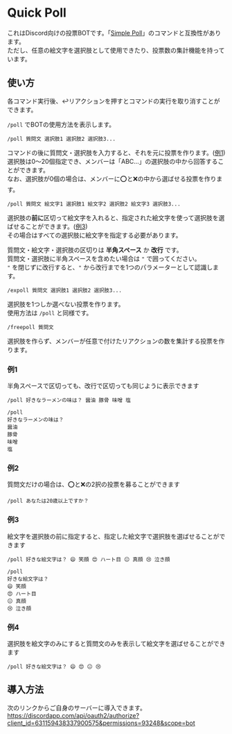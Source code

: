 # Quick Poll
これはDiscord向けの投票BOTです。「[Simple Poll](https://top.gg/bot/simplepoll)」のコマンドと互換性があります。  
ただし、任意の絵文字を選択肢として使用できたり、投票数の集計機能を持っています。  

## 使い方
各コマンド実行後、↩️リアクションを押すとコマンドの実行を取り消すことができます。  
  
`/poll` でBOTの使用方法を表示します。  

```
/poll 質問文 選択肢1 選択肢2 選択肢3...
```
コマンドの後に質問文・選択肢を入力すると、それを元に投票を作ります。([例1](#例1))  
選択肢は0～20個指定でき、メンバーは「ABC...」の選択肢の中から回答することができます。  
なお、選択肢が0個の場合は、メンバーに⭕と❌の中から選ばせる投票を作ります。  

```
/poll 質問文 絵文字1 選択肢1 絵文字2 選択肢2 絵文字3 選択肢3...
```
選択肢の**前に**区切って絵文字を入れると、指定された絵文字を使って選択肢を選ばせることができます。([例3](#例3))  
その場合はすべての選択肢に絵文字を指定する必要があります。  
  
質問文・絵文字・選択肢の区切りは **半角スペース** か **改行** です。  
質問文・選択肢に半角スペースを含めたい場合は `"` で囲ってください。  
`"` を閉じずに改行すると、`"` から改行までを1つのパラメーターとして認識します。  

```
/expoll 質問文 選択肢1 選択肢2 選択肢3...
```
選択肢を1つしか選べない投票を作ります。  
使用方法は `/poll` と同様です。  

```
/freepoll 質問文
```
選択肢を作らず、メンバーが任意で付けたリアクションの数を集計する投票を作ります。  

### 例1
半角スペースで区切っても、改行で区切っても同じように表示できます  

```
/poll 好きなラーメンの味は？ 醤油 豚骨 味噌 塩

/poll
好きなラーメンの味は？
醤油
豚骨
味噌
塩
```

### 例2
質問文だけの場合は、⭕と❌の2択の投票を募ることができます  

```
/poll あなたは20歳以上ですか？
```

### 例3
絵文字を選択肢の前に指定すると、指定した絵文字で選択肢を選ばせることができます  

```
/poll 好きな絵文字は？ 😄 笑顔 😍 ハート目 😐 真顔 😢 泣き顔

/poll
好きな絵文字は？
😄 笑顔
😍 ハート目
😐 真顔
😢 泣き顔
```

### 例4
選択肢を絵文字のみにすると質問文のみを表示して絵文字を選ばせることができます  

```
/poll 好きな絵文字は？ 😄 😍 😐 😢
```

## 導入方法
次のリンクからご自身のサーバーに導入できます。  
https://discordapp.com/api/oauth2/authorize?client_id=631159438337900575&permissions=93248&scope=bot  
